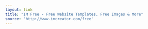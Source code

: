```yaml
---
layout: link
title: "IM Free - Free Website Templates, Free Images & More"
source: 'http://www.imcreator.com/free'
---
```


